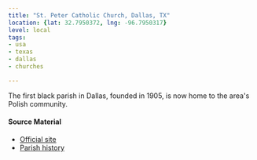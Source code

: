 ```yaml
---
title: "St. Peter Catholic Church, Dallas, TX"
location: {lat: 32.7950372, lng: -96.7950317}
level: local
tags:
- usa
- texas
- dallas
- churches

---
```



The first black parish in Dallas, founded in 1905, is now home to the area's Polish community.

#### Source Material

* [Official site](https://stpeterdal.com/)
* [Parish history](https://stpeterdal.com/about/#History)





